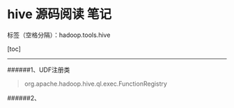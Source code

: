 # hive 源码阅读 笔记

标签（空格分隔）：hadoop.tools.hive

[toc]

---
######1、UDF注册类
> org.apache.hadoop.hive.ql.exec.FunctionRegistry

######2、


